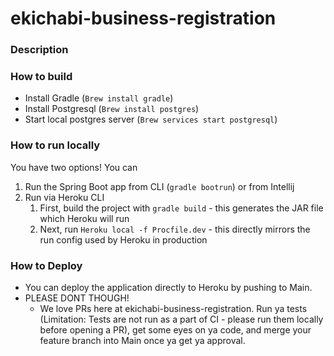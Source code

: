 # ekichabi-business-registration

### Description

### How to build

- Install Gradle (`Brew install gradle`)
- Install Postgresql (`Brew install postgres`)
- Start local postgres server (`Brew services start postgresql`)

### How to run locally
You have two options! You can
1. Run the Spring Boot app from CLI (`gradle bootrun`) or from Intellij
2. Run via Heroku CLI
   1. First, build the project with `gradle build` - this generates the JAR file which Heroku will run
   2. Next, run `Heroku local -f Procfile.dev` - this directly mirrors the run config used by Heroku in production


### How to Deploy
- You can deploy the application directly to Heroku by pushing to Main.
- PLEASE DONT THOUGH! 
   - We love PRs here at ekichabi-business-registration. Run ya tests (Limitation: Tests are not run as a part of CI - please run them locally before opening a PR), get some eyes on ya code, and merge your feature branch into Main once ya get ya approval.

